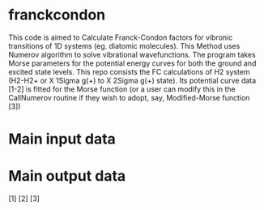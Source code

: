 # franckcondon
This code is aimed to Calculate Franck-Condon factors for vibronic transitions of 1D systems (eg. diatomic molecules). This Method uses Numerov algorithm to solve vibrational wavefunctions. The program takes Morse parameters for the potential energy curves for both the ground and excited state levels. This repo consists the FC calculations of H2 system (H2-H2+ or X 1Sigma g(+) to X 2Sigma g(+) state). Its potential curve data [1-2] is fitted for the Morse function (or a user can modify this in the CallNumerov routine if they wish to adopt, say, Modified-Morse function [3])

# Main input data


# Main output data

[1]
[2]
[3]

